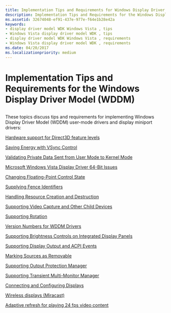 ```yaml
---
title: Implementation Tips and Requirements for Windows Display Driver Model (WDDM)
description: Implementation Tips and Requirements for the Windows Display Driver Model (WDDM)
ms.assetid: 32674048-ef91-437e-977e-f64e1b28e42a
keywords:
- display driver model WDK Windows Vista , tips
- Windows Vista display driver model WDK , tips
- display driver model WDK Windows Vista , requirements
- Windows Vista display driver model WDK , requirements
ms.date: 04/20/2017
ms.localizationpriority: medium
---
```


# Implementation Tips and Requirements for the Windows Display Driver Model (WDDM)


## <span id="ddk_implementation_tips_and_requirements_for_the_display_driver_model_"></span><span id="DDK_IMPLEMENTATION_TIPS_AND_REQUIREMENTS_FOR_THE_DISPLAY_DRIVER_MODEL_"></span>


These topics discuss tips and requirements for implementing Windows Display Driver Model (WDDM) user-mode drivers and display miniport drivers:

[Hardware support for Direct3D feature levels](hardware-support-for-direct3d-feature-levels.md)

[Saving Energy with VSync Control](saving-energy-with-vsync-control.md)

[Validating Private Data Sent from User Mode to Kernel Mode](validating-private-data-sent-from-user-mode-to-kernel-mode.md)

[Microsoft Windows Vista Display Driver 64-Bit Issues](microsoft-windows-vista-display-driver-64-bit-issues.md)

[Changing Floating-Point Control State](changing-floating-point-control-state.md)

[Supplying Fence Identifiers](supplying-fence-identifiers.md)

[Handling Resource Creation and Destruction](handling-resource-creation-and-destruction.md)

[Supporting Video Capture and Other Child Devices](supporting-video-capture-and-other-child-devices.md)

[Supporting Rotation](supporting-rotation.md)

[Version Numbers for WDDM Drivers](version-numbers-for-windows-vista-display-drivers.md)

[Supporting Brightness Controls on Integrated Display Panels](supporting-brightness-controls-on-integrated-display-panels.md)

[Supporting Display Output and ACPI Events](supporting-display-output.md)

[Marking Sources as Removable](marking-sources-as-removable.md)

[Supporting Output Protection Manager](supporting-output-protection-manager.md)

[Supporting Transient Multi-Monitor Manager](supporting-transient-multi-monitor-manager.md)

[Connecting and Configuring Displays](connecting-and-configuring-displays.md)

[Wireless displays (Miracast)](wireless-displays--miracast-.md)

[Adaptive refresh for playing 24 fps video content](adaptive-refresh-for-playing-24-fps-content.md)

 

 





